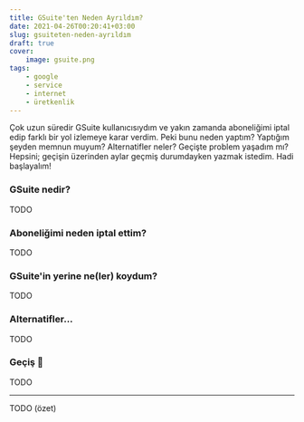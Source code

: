 ```yaml
---
title: GSuite'ten Neden Ayrıldım?
date: 2021-04-26T00:20:41+03:00
slug: gsuiteten-neden-ayrıldım
draft: true
cover:
    image: gsuite.png
tags:
    - google
    - service
    - internet
    - üretkenlik
---
```


Çok uzun süredir GSuite kullanıcısıydım ve yakın zamanda aboneliğimi iptal edip farklı bir yol izlemeye karar verdim.
Peki bunu neden yaptım? Yaptığım şeyden memnun muyum? Alternatifler neler? Geçişte problem yaşadım mı? Hepsini; geçişin
üzerinden aylar geçmiş durumdayken yazmak istedim. Hadi başlayalım!

### GSuite nedir?

TODO

### Aboneliğimi neden iptal ettim?

TODO

### GSuite'in yerine ne(ler) koydum?

TODO

### Alternatifler...

TODO

### Geçiş 🤯

TODO

---

TODO (özet)
